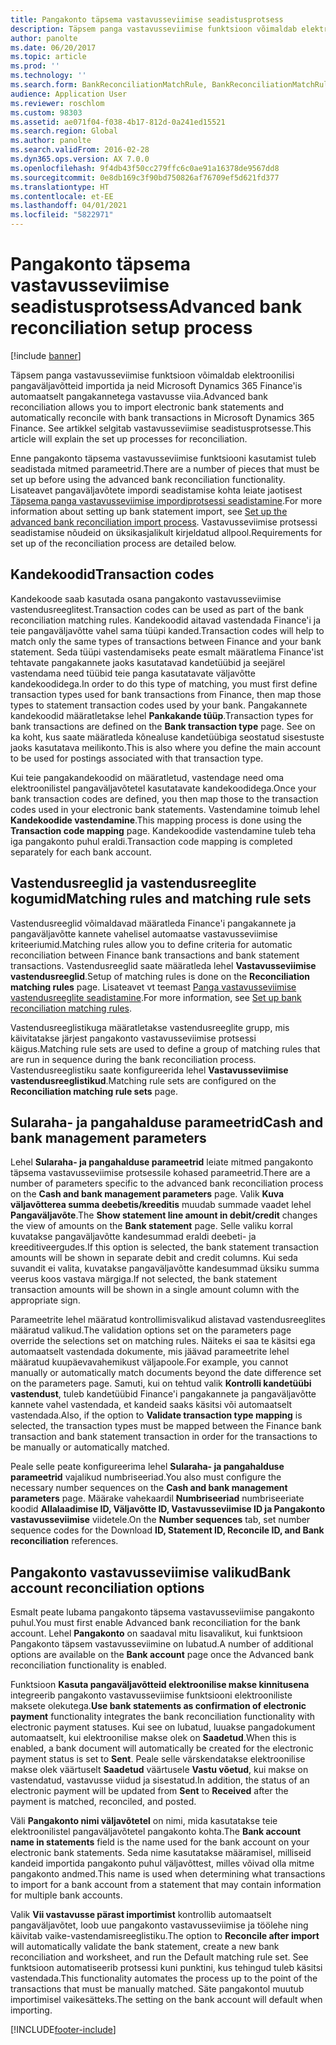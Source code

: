 ```yaml
---
title: Pangakonto täpsema vastavusseviimise seadistusprotsess
description: Täpsem panga vastavusseviimise funktsioon võimaldab elektroonilisi pangaväljavõtteid importida ja neid Microsoft Dynamics 365 Finance'is automaatselt pangakannetega vastavusse viia. See artikkel selgitab vastavusseviimise seadistusprotsesse.
author: panolte
ms.date: 06/20/2017
ms.topic: article
ms.prod: ''
ms.technology: ''
ms.search.form: BankReconciliationMatchRule, BankReconciliationMatchRuleSet
audience: Application User
ms.reviewer: roschlom
ms.custom: 98303
ms.assetid: ae071f04-f038-4b17-812d-0a241ed15521
ms.search.region: Global
ms.author: panolte
ms.search.validFrom: 2016-02-28
ms.dyn365.ops.version: AX 7.0.0
ms.openlocfilehash: 9f4db43f50cc279ffc6c0ae91a16378de9567dd8
ms.sourcegitcommit: 0e8db169c3f90bd750826af76709ef5d621fd377
ms.translationtype: HT
ms.contentlocale: et-EE
ms.lasthandoff: 04/01/2021
ms.locfileid: "5822971"
---
```

# <a name="advanced-bank-reconciliation-setup-process"></a><span data-ttu-id="8b1e7-104">Pangakonto täpsema vastavusseviimise seadistusprotsess</span><span class="sxs-lookup"><span data-stu-id="8b1e7-104">Advanced bank reconciliation setup process</span></span>

[!include [banner](../includes/banner.md)]

<span data-ttu-id="8b1e7-105">Täpsem panga vastavusseviimise funktsioon võimaldab elektroonilisi pangaväljavõtteid importida ja neid Microsoft Dynamics 365 Finance'is automaatselt pangakannetega vastavusse viia.</span><span class="sxs-lookup"><span data-stu-id="8b1e7-105">Advanced bank reconciliation allows you to import electronic bank statements and automatically reconcile with bank transactions in Microsoft Dynamics 365 Finance.</span></span> <span data-ttu-id="8b1e7-106">See artikkel selgitab vastavusseviimise seadistusprotsesse.</span><span class="sxs-lookup"><span data-stu-id="8b1e7-106">This article will explain the set up processes for reconciliation.</span></span>  

<span data-ttu-id="8b1e7-107">Enne pangakonto täpsema vastavusseviimise funktsiooni kasutamist tuleb seadistada mitmed parameetrid.</span><span class="sxs-lookup"><span data-stu-id="8b1e7-107">There are a number of pieces that must be set up before using the advanced bank reconciliation functionality.</span></span> <span data-ttu-id="8b1e7-108">Lisateavet pangaväljavõtete impordi seadistamise kohta leiate jaotisest [Täpsema panga vastavusseviimise impordiprotsessi seadistamine](set-up-advanced-bank-reconciliation-import-process.md).</span><span class="sxs-lookup"><span data-stu-id="8b1e7-108">For more information about setting up bank statement import, see [Set up the advanced bank reconciliation import process](set-up-advanced-bank-reconciliation-import-process.md).</span></span>  <span data-ttu-id="8b1e7-109">Vastavusseviimise protsessi seadistamise nõudeid on üksikasjalikult kirjeldatud allpool.</span><span class="sxs-lookup"><span data-stu-id="8b1e7-109">Requirements for set up of the reconciliation process are detailed below.</span></span>

## <a name="transaction-codes"></a><span data-ttu-id="8b1e7-110">Kandekoodid</span><span class="sxs-lookup"><span data-stu-id="8b1e7-110">Transaction codes</span></span>
<span data-ttu-id="8b1e7-111">Kandekoode saab kasutada osana pangakonto vastavusseviimise vastendusreeglitest.</span><span class="sxs-lookup"><span data-stu-id="8b1e7-111">Transaction codes can be used as part of the bank reconciliation matching rules.</span></span> <span data-ttu-id="8b1e7-112">Kandekoodid aitavad vastendada Finance'i ja teie pangaväljavõtte vahel sama tüüpi kanded.</span><span class="sxs-lookup"><span data-stu-id="8b1e7-112">Transaction codes will help to match only the same types of transactions between Finance and your bank statement.</span></span> <span data-ttu-id="8b1e7-113">Seda tüüpi vastendamiseks peate esmalt määratlema Finance'ist tehtavate pangakannete jaoks kasutatavad kandetüübid ja seejärel vastendama need tüübid teie panga kasutatavate väljavõtte kandekoodidega.</span><span class="sxs-lookup"><span data-stu-id="8b1e7-113">In order to do this type of matching, you must first define transaction types used for bank transactions from Finance, then map those types to statement transaction codes used by your bank.</span></span> <span data-ttu-id="8b1e7-114">Pangakannete kandekoodid määratletakse lehel **Pankakande tüüp**.</span><span class="sxs-lookup"><span data-stu-id="8b1e7-114">Transaction types for bank transactions are defined on the **Bank transaction type** page.</span></span> <span data-ttu-id="8b1e7-115">See on ka koht, kus saate määratleda kõnealuse kandetüübiga seostatud sisestuste jaoks kasutatava meilikonto.</span><span class="sxs-lookup"><span data-stu-id="8b1e7-115">This is also where you define the main account to be used for postings associated with that transaction type.</span></span> 

<span data-ttu-id="8b1e7-116">Kui teie pangakandekoodid on määratletud, vastendage need oma elektroonilistel pangaväljavõtetel kasutatavate kandekoodidega.</span><span class="sxs-lookup"><span data-stu-id="8b1e7-116">Once your bank transaction codes are defined, you then map those to the transaction codes used in your electronic bank statements.</span></span> <span data-ttu-id="8b1e7-117">Vastendamine toimub lehel **Kandekoodide vastendamine**.</span><span class="sxs-lookup"><span data-stu-id="8b1e7-117">This mapping process is done using the **Transaction code mapping** page.</span></span> <span data-ttu-id="8b1e7-118">Kandekoodide vastendamine tuleb teha iga pangakonto puhul eraldi.</span><span class="sxs-lookup"><span data-stu-id="8b1e7-118">Transaction code mapping is completed separately for each bank account.</span></span>

## <a name="matching-rules-and-matching-rule-sets"></a><span data-ttu-id="8b1e7-119">Vastendusreeglid ja vastendusreeglite kogumid</span><span class="sxs-lookup"><span data-stu-id="8b1e7-119">Matching rules and matching rule sets</span></span>
<span data-ttu-id="8b1e7-120">Vastendusreeglid võimaldavad määratleda Finance'i pangakannete ja pangaväljavõtte kannete vahelisel automaatse vastavusseviimise kriteeriumid.</span><span class="sxs-lookup"><span data-stu-id="8b1e7-120">Matching rules allow you to define criteria for automatic reconciliation between Finance bank transactions and bank statement transactions.</span></span> <span data-ttu-id="8b1e7-121">Vastendusreeglid saate määratleda lehel **Vastavusseviimise vastendusreeglid**.</span><span class="sxs-lookup"><span data-stu-id="8b1e7-121">Setup of matching rules is done on the **Reconciliation matching rules** page.</span></span> <span data-ttu-id="8b1e7-122">Lisateavet vt teemast [Panga vastavusseviimise vastendusreeglite seadistamine](set-up-bank-reconciliation-matching-rules.md).</span><span class="sxs-lookup"><span data-stu-id="8b1e7-122">For more information, see [Set up bank reconciliation matching rules](set-up-bank-reconciliation-matching-rules.md).</span></span> 

<span data-ttu-id="8b1e7-123">Vastendusreeglistikuga määratletakse vastendusreeglite grupp, mis käivitatakse järjest pangakonto vastavusseviimise protsessi käigus.</span><span class="sxs-lookup"><span data-stu-id="8b1e7-123">Matching rule sets are used to define a group of matching rules that are run in sequence during the bank reconciliation process.</span></span>  <span data-ttu-id="8b1e7-124">Vastendusreeglistiku saate konfigureerida lehel **Vastavusseviimise vastendusreeglistikud**.</span><span class="sxs-lookup"><span data-stu-id="8b1e7-124">Matching rule sets are configured on the **Reconciliation matching rule sets** page.</span></span>

## <a name="cash-and-bank-management-parameters"></a><span data-ttu-id="8b1e7-125">Sularaha- ja pangahalduse parameetrid</span><span class="sxs-lookup"><span data-stu-id="8b1e7-125">Cash and bank management parameters</span></span>
<span data-ttu-id="8b1e7-126">Lehel **Sularaha- ja pangahalduse parameetrid** leiate mitmed pangakonto täpsema vastavusseviimise protsessile kohased parameetrid.</span><span class="sxs-lookup"><span data-stu-id="8b1e7-126">There are a number of parameters specific to the advanced bank reconciliation process on the **Cash and bank management parameters** page.</span></span>  <span data-ttu-id="8b1e7-127">Valik **Kuva väljavõtterea summa deebetis/kreeditis** muudab summade vaadet lehel **Pangaväljavõte**.</span><span class="sxs-lookup"><span data-stu-id="8b1e7-127">The **Show statement line amount in debit/credit** changes the view of amounts on the **Bank statement** page.</span></span> <span data-ttu-id="8b1e7-128">Selle valiku korral kuvatakse pangaväljavõtte kandesummad eraldi deebeti- ja kreeditiveergudes.</span><span class="sxs-lookup"><span data-stu-id="8b1e7-128">If this option is selected, the bank statement transaction amounts will be shown in separate debit and credit columns.</span></span> <span data-ttu-id="8b1e7-129">Kui seda suvandit ei valita, kuvatakse pangaväljavõtte kandesummad üksiku summa veerus koos vastava märgiga.</span><span class="sxs-lookup"><span data-stu-id="8b1e7-129">If not selected, the bank statement transaction amounts will be shown in a single amount column with the appropriate sign.</span></span> 

<span data-ttu-id="8b1e7-130">Parameetrite lehel määratud kontrollimisvalikud alistavad vastendusreeglites määratud valikud.</span><span class="sxs-lookup"><span data-stu-id="8b1e7-130">The validation options set on the parameters page override the selections set on matching rules.</span></span> <span data-ttu-id="8b1e7-131">Näiteks ei saa te käsitsi ega automaatselt vastendada dokumente, mis jäävad parameetrite lehel määratud kuupäevavahemikust väljapoole.</span><span class="sxs-lookup"><span data-stu-id="8b1e7-131">For example, you cannot manually or automatically match documents beyond the date difference set on the parameters page.</span></span> <span data-ttu-id="8b1e7-132">Samuti, kui on tehtud valik **Kontrolli kandetüübi vastendust**, tuleb kandetüübid Finance'i pangakannete ja pangaväljavõtte kannete vahel vastendada, et kandeid saaks käsitsi või automaatselt vastendada.</span><span class="sxs-lookup"><span data-stu-id="8b1e7-132">Also, if the option to **Validate transaction type mapping** is selected, the transaction types must be mapped between the Finance bank transaction and bank statement transaction in order for the transactions to be manually or automatically matched.</span></span> 

<span data-ttu-id="8b1e7-133">Peale selle peate konfigureerima lehel **Sularaha- ja pangahalduse parameetrid** vajalikud numbriseeriad.</span><span class="sxs-lookup"><span data-stu-id="8b1e7-133">You also must configure the necessary number sequences on the **Cash and bank management parameters** page.</span></span>  <span data-ttu-id="8b1e7-134">Määrake vahekaardil **Numbriseeriad** numbriseeriate koodid **Allalaadimise ID, Väljavõtte ID, Vastavusseviimise ID ja Pangakonto vastavusseviimise** viidetele.</span><span class="sxs-lookup"><span data-stu-id="8b1e7-134">On the **Number sequences** tab, set number sequence codes for the Download **ID, Statement ID, Reconcile ID, and Bank reconciliation** references.</span></span>

## <a name="bank-account-reconciliation-options"></a><span data-ttu-id="8b1e7-135">Pangakonto vastavusseviimise valikud</span><span class="sxs-lookup"><span data-stu-id="8b1e7-135">Bank account reconciliation options</span></span>
<span data-ttu-id="8b1e7-136">Esmalt peate lubama pangakonto täpsema vastavusseviimise pangakonto puhul.</span><span class="sxs-lookup"><span data-stu-id="8b1e7-136">You must first enable Advanced bank reconciliation for the bank account.</span></span> <span data-ttu-id="8b1e7-137">Lehel **Pangakonto** on saadaval mitu lisavalikut, kui funktsioon Pangakonto täpsem vastavusseviimine on lubatud.</span><span class="sxs-lookup"><span data-stu-id="8b1e7-137">A number of additional options are available on the **Bank account** page once the Advanced bank reconciliation functionality is enabled.</span></span> 

<span data-ttu-id="8b1e7-138">Funktsioon **Kasuta pangaväljavõtteid elektroonilise makse kinnitusena** integreerib pangakonto vastavusseviimise funktsiooni elektrooniliste maksete olekutega.</span><span class="sxs-lookup"><span data-stu-id="8b1e7-138">**Use bank statements as confirmation of electronic payment** functionality integrates the bank reconciliation functionality with electronic payment statuses.</span></span> <span data-ttu-id="8b1e7-139">Kui see on lubatud, luuakse pangadokument automaatselt, kui elektroonilise makse olek on **Saadetud**.</span><span class="sxs-lookup"><span data-stu-id="8b1e7-139">When this is enabled, a bank document will automatically be created for the electronic payment status is set to **Sent**.</span></span> <span data-ttu-id="8b1e7-140">Peale selle värskendatakse elektroonilise makse olek väärtuselt **Saadetud** väärtusele **Vastu võetud**, kui makse on vastendatud, vastavusse viidud ja sisestatud.</span><span class="sxs-lookup"><span data-stu-id="8b1e7-140">In addition, the status of an electronic payment will be updated from **Sent** to **Received** after the payment is matched, reconciled, and posted.</span></span> 

<span data-ttu-id="8b1e7-141">Väli **Pangakonto nimi väljavõtetel** on nimi, mida kasutatakse teie elektroonilistel pangaväljavõtetel pangakonto kohta.</span><span class="sxs-lookup"><span data-stu-id="8b1e7-141">The **Bank account name in statements** field is the name used for the bank account on your electronic bank statements.</span></span> <span data-ttu-id="8b1e7-142">Seda nime kasutatakse määramisel, milliseid kandeid importida pangakonto puhul väljavõttest, milles võivad olla mitme pangakonto andmed.</span><span class="sxs-lookup"><span data-stu-id="8b1e7-142">This name is used when determining what transactions to import for a bank account from a statement that may contain information for multiple bank accounts.</span></span> 

<span data-ttu-id="8b1e7-143">Valik **Vii vastavusse pärast importimist** kontrollib automaatselt pangaväljavõtet, loob uue pangakonto vastavusseviimise ja töölehe ning käivitab vaike-vastendamisreeglistiku.</span><span class="sxs-lookup"><span data-stu-id="8b1e7-143">The option to **Reconcile after import** will automatically validate the bank statement, create a new bank reconciliation and worksheet, and run the Default matching rule set.</span></span> <span data-ttu-id="8b1e7-144">See funktsioon automatiseerib protsessi kuni punktini, kus tehingud tuleb käsitsi vastendada.</span><span class="sxs-lookup"><span data-stu-id="8b1e7-144">This functionality automates the process up to the point of the transactions that must be manually matched.</span></span> <span data-ttu-id="8b1e7-145">Säte pangakontol muutub importimisel vaikesätteks.</span><span class="sxs-lookup"><span data-stu-id="8b1e7-145">The setting on the bank account will default when importing.</span></span>





[!INCLUDE[footer-include](../../includes/footer-banner.md)]
